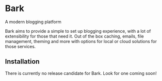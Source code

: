 # Bark
A modern blogging platform

Bark aims to provide a simple to set up blogging experience, with a lot of extensibility for those that need it. Out of the box caching, emails, file management, theming and more with options for local or cloud solutions for those services.

## Installation

There is currently no release candidate for Bark. Look for one coming soon!
